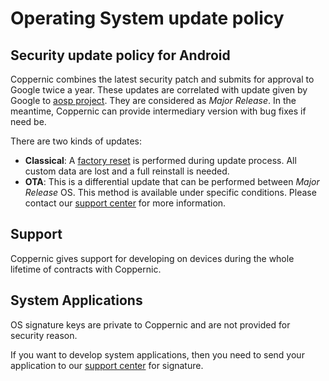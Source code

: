 Operating System update policy
================

Security update policy for Android
---------------

Coppernic combines the latest security patch and submits for approval to Google twice a year.
These updates are correlated with update given by Google to [aosp project](https://source.android.com/). They
are considered as *Major Release*.
In the meantime, Coppernic can provide intermediary version with bug fixes if need be.

There are two kinds of updates:

 - **Classical**: A [factory reset](fr/os/factory_reset.md) is performed during update process. All custom data are lost and a full reinstall is needed.
 - **OTA**: This is a differential update that can be performed between *Major Release* OS. This method is available
 under specific conditions. Please contact our [support center](https://support.coppernic.fr/index.php) for more information.

Support
-------

Coppernic gives support for developing on devices during the whole lifetime of contracts with Coppernic.

System Applications
-------------------

OS signature keys are private to Coppernic and are not provided for security reason.

If you want to develop system applications, then you need to send your application to our [support center](http://support.coppernic.fr) for signature.
